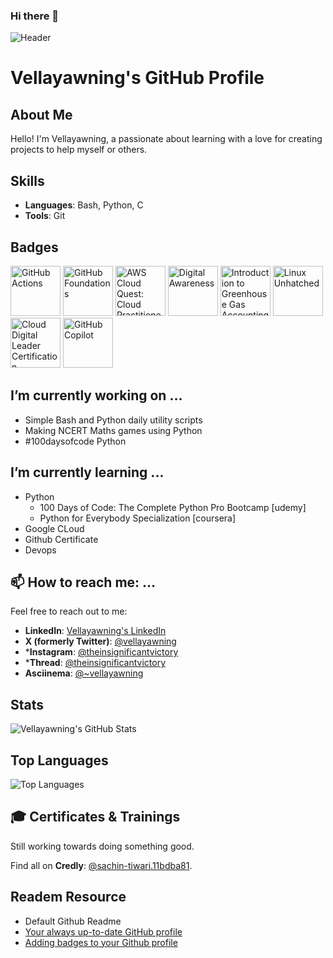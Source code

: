 ### Hi there 👋

![Header](/github-header-image.png)

<!--
**vellayawning/vellayawning** is a ✨ _special_ ✨ repository because its `README.md` (this file) appears on your GitHub profile.

Here are some ideas to get you started:

- 🔭 I’m currently working on ...
- 🌱 I’m currently learning ...
- 👯 I’m looking to collaborate on ...
- 🤔 I’m looking for help with ...
- 💬 Ask me about ...
- 📫 How to reach me: ...
- 😄 Pronouns: ...
- ⚡ Fun fact: ...
-->


# Vellayawning's GitHub Profile

## About Me
Hello! I'm Vellayawning, a passionate about learning with a love for creating projects to help myself or others. 

## Skills
- **Languages**: Bash, Python, C
- **Tools**: Git

## Badges
<!--START_SECTION:badges-->
<a href="https://www.credly.com/badges/0372da8e-e9c7-4139-a687-0cfeb74f2a09" title="GitHub Actions"><img src="https://images.credly.com/size/80x80/images/89efc3e7-842b-4790-b09b-9ea5efc71ec3/image.png" alt="GitHub Actions" width="80" height="80"></a>
<a href="https://www.credly.com/badges/c78bc514-fd39-40c1-a806-e14f6b9da5b4" title="GitHub Foundations"><img src="https://images.credly.com/size/80x80/images/024d0122-724d-4c5a-bd83-cfe3c4b7a073/image.png" alt="GitHub Foundations" width="80" height="80"></a>
<a href="https://www.credly.com/badges/5b8ca1fe-493a-4a31-8aa4-b7734fc00400" title="AWS Cloud Quest: Cloud Practitioner"><img src="https://images.credly.com/size/80x80/images/2784d0d8-327c-406f-971e-9f0e15097003/image.png" alt="AWS Cloud Quest: Cloud Practitioner" width="80" height="80"></a>
<a href="https://www.credly.com/badges/95e8a668-a27c-4a63-9db0-11eca9c1c092" title="Digital Awareness"><img src="https://images.credly.com/size/80x80/images/29e7c859-4719-4081-a12f-6bdc073a43d2/image.png" alt="Digital Awareness" width="80" height="80"></a>
<a href="https://www.credly.com/badges/36a9a813-53fa-4dac-8e8a-e2e7d09cd10c" title="Introduction to Greenhouse Gas Accounting for IT"><img src="https://images.credly.com/size/80x80/images/687574ff-1cd6-46e7-8a04-a440276be933/blob" alt="Introduction to Greenhouse Gas Accounting for IT" width="80" height="80"></a>
<a href="https://www.credly.com/badges/523e75b2-623f-4808-940a-6200cc113213" title="Linux Unhatched"><img src="https://images.credly.com/size/80x80/images/f25ec9d4-c59d-49b9-944a-f160012e81cd/image.png" alt="Linux Unhatched" width="80" height="80"></a>
<a href="https://www.credly.com/badges/34cbab2e-bc26-4c51-b7b8-7f509252cfef" title="Cloud Digital Leader Certification"><img src="https://images.credly.com/size/80x80/images/44994cda-b5b0-44cb-9a6d-d29b57163073/image.png" alt="Cloud Digital Leader Certification" width="80" height="80"></a>
<a href="https://www.credly.com/users/sachin-tiwari.11bdba81/badges" title="GitHub Copilot"><img src="https://images.credly.com/size/80x80/images/d8f2f151-0391-4f7a-afa6-d455164b7b02/converted20250826-30-65zoe6.png" alt="GitHub Copilot" width="80" height="80"></a>
<!--END_SECTION:badges-->

## I’m currently working on ...
- Simple Bash and Python daily utility scripts
- Making NCERT Maths games using Python
- #100daysofcode Python

## I’m currently learning ...
- Python
    - 100 Days of Code: The Complete Python Pro Bootcamp [udemy]
    - Python for Everybody Specialization [coursera]
- Google CLoud
- Github Certificate
- Devops

## 📫 How to reach me: ...
Feel free to reach out to me:

- **LinkedIn**: [Vellayawning's LinkedIn](https://www.linkedin.com/in/vellayawning)
- **X (formerly Twitter)**: [@vellayawning](https://x.com/vellayawning)
- ***Instagram**: [@theinsignificantvictory](https://www.instagram.com/theinsignificantvictory/)
- ***Thread**: [@theinsignificantvictory](https://www.threads.net/@theinsignificantvictory)
- **Asciinema**: [@~vellayawning](https://asciinema.org/~vellayawning)


## Stats
![Vellayawning's GitHub Stats](https://github-readme-stats.vercel.app/api?username=vellayawning&show_icons=true)

## Top Languages
![Top Languages](https://github-readme-stats.vercel.app/api/top-langs/?username=vellayawning)

## 🎓 Certificates & Trainings
Still working towards doing something good.


Find all on **Credly**: [@sachin-tiwari.11bdba81](https://www.credly.com/users/sachin-tiwari.11bdba81).


## Readem Resource
- Default Github Readme
- [Your always up-to-date GitHub profile](https://jetzlstorfer.medium.com/your-always-up-to-date-github-profile-398b3c9d8de5)
- [Adding badges to your Github profile ](https://dev.to/pemtajo/how-to-improve-your-github-profile-by-adding-badges-gib?comments_sort=top)
